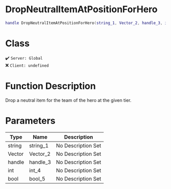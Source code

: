 # DropNeutralItemAtPositionForHero
```lua
handle DropNeutralItemAtPositionForHero(string_1, Vector_2, handle_3, int_4, bool_5)
```
# Class
✔️ `Server: Global`  
❌ `Client: undefined`  

# Function Description
Drop a neutral item for the team of the hero at the given tier.
# Parameters
Type|Name|Description
--|--|--
string|string_1|No Description Set
Vector|Vector_2|No Description Set
handle|handle_3|No Description Set
int|int_4|No Description Set
bool|bool_5|No Description Set
